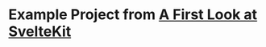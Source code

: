 # Example Project from [A First Look at SvelteKit](https://ajcwebdev.com/2020/11/06/a-first-look-at-sveltekit/)